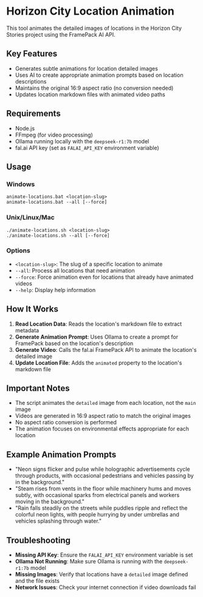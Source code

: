 # Horizon City Location Animation

This tool animates the detailed images of locations in the Horizon City Stories project using the FramePack AI API.

## Key Features

- Generates subtle animations for location detailed images
- Uses AI to create appropriate animation prompts based on location descriptions
- Maintains the original 16:9 aspect ratio (no conversion needed)
- Updates location markdown files with animated video paths

## Requirements

- Node.js
- FFmpeg (for video processing)
- Ollama running locally with the `deepseek-r1:7b` model
- fal.ai API key (set as `FALAI_API_KEY` environment variable)

## Usage

### Windows

```
animate-locations.bat <location-slug>
animate-locations.bat --all [--force]
```

### Unix/Linux/Mac

```
./animate-locations.sh <location-slug>
./animate-locations.sh --all [--force]
```

### Options

- `<location-slug>`: The slug of a specific location to animate
- `--all`: Process all locations that need animation
- `--force`: Force animation even for locations that already have animated videos
- `--help`: Display help information

## How It Works

1. **Read Location Data**: Reads the location's markdown file to extract metadata
2. **Generate Animation Prompt**: Uses Ollama to create a prompt for FramePack based on the location's description
3. **Generate Video**: Calls the fal.ai FramePack API to animate the location's detailed image
4. **Update Location File**: Adds the `animated` property to the location's markdown file

## Important Notes

- The script animates the `detailed` image from each location, not the `main` image
- Videos are generated in 16:9 aspect ratio to match the original images
- No aspect ratio conversion is performed
- The animation focuses on environmental effects appropriate for each location

## Example Animation Prompts

- "Neon signs flicker and pulse while holographic advertisements cycle through products, with occasional pedestrians and vehicles passing by in the background."
- "Steam rises from vents in the floor while machinery hums and moves subtly, with occasional sparks from electrical panels and workers moving in the background."
- "Rain falls steadily on the streets while puddles ripple and reflect the colorful neon lights, with people hurrying by under umbrellas and vehicles splashing through water."

## Troubleshooting

- **Missing API Key**: Ensure the `FALAI_API_KEY` environment variable is set
- **Ollama Not Running**: Make sure Ollama is running with the `deepseek-r1:7b` model
- **Missing Images**: Verify that locations have a `detailed` image defined and the file exists
- **Network Issues**: Check your internet connection if video downloads fail
